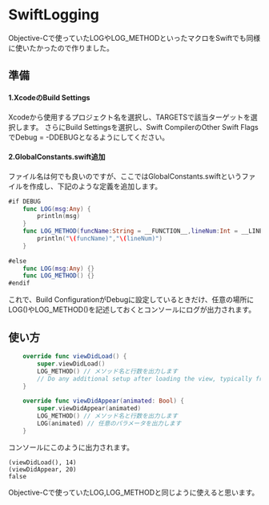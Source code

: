 # SwiftLogging
Objective-Cで使っていたLOGやLOG_METHODといったマクロをSwiftでも同様に使いたかったので作りました。
## 準備
#### 1.XcodeのBuild Settings
Xcodeから使用するプロジェクト名を選択し、TARGETSで該当ターゲットを選択します。
さらにBuild Settingsを選択し、Swift CompilerのOther Swift FlagsでDebug = -DDEBUGとなるようにしてください。
#### 2.GlobalConstants.swift追加
ファイル名は何でも良いのですが、ここではGlobalConstants.swiftというファイルを作成し、下記のような定義を追加します。
```swift:GlobalConstants.swift
#if DEBUG
    func LOG(msg:Any) {
        println(msg)
    }
    func LOG_METHOD(funcName:String = __FUNCTION__,lineNum:Int = __LINE__ ){
        println("\(funcName)","\(lineNum)")
    }
    
#else
    func LOG(msg:Any) {}
    func LOG_METHOD() {}
#endif
```
これで、Build ConfigurationがDebugに設定しているときだけ、任意の場所にLOG()やLOG_METHOD()を記述しておくとコンソールにログが出力されます。

## 使い方

``` swift
    override func viewDidLoad() {
        super.viewDidLoad()
        LOG_METHOD() // メソッド名と行数を出力します
        // Do any additional setup after loading the view, typically from a nib.
    }
    
    override func viewDidAppear(animated: Bool) {
        super.viewDidAppear(animated)
        LOG_METHOD() // メソッド名と行数を出力します
        LOG(animated) // 任意のパラメータを出力します
    }
```

コンソールにこのように出力されます。
``` Bash:コンソール出力
(viewDidLoad(), 14)
(viewDidAppear, 20)
false
```

Objective-Cで使っていたLOG,LOG_METHODと同じように使えると思います。


